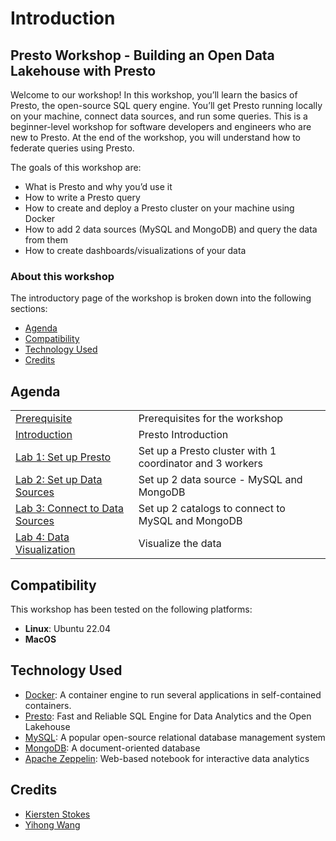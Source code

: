 # Introduction

## Presto Workshop - Building an Open Data Lakehouse with Presto

Welcome to our workshop! In this workshop, you’ll learn the basics of Presto, the open-source SQL query engine.
You’ll get Presto running locally on your machine, connect data sources, and run some queries.
This is a beginner-level workshop for software developers and engineers who are new to Presto.
At the end of the workshop, you will understand how to federate queries using Presto. 

The goals of this workshop are:

* What is Presto and why you’d use it
* How to write a Presto query
* How to create and deploy a Presto cluster on your machine using Docker
* How to add 2 data sources (MySQL and MongoDB) and query the data from them
* How to create dashboards/visualizations of your data

### About this workshop

The introductory page of the workshop is broken down into the following sections:

* [Agenda](#agenda)
* [Compatibility](#compatibility)
* [Technology Used](#technology-used)
* [Credits](#credits)

## Agenda

|  |  |
| :--- | :--- |
| [Prerequisite](prerequisite/README.md) | Prerequisites for the workshop |
| [Introduction](introduction/README.md) | Presto Introduction |
| [Lab 1: Set up Presto](lab-1/README.md) | Set up a Presto cluster with 1 coordinator and 3 workers |
| [Lab 2: Set up Data Sources](lab-2/README.md) | Set up 2 data source - MySQL and MongoDB |
| [Lab 3: Connect to Data Sources](lab-3/README.md) | Set up 2 catalogs to connect to MySQL and MongoDB |
| [Lab 4: Data Visualization](lab-4/README.md) | Visualize the data |

## Compatibility

This workshop has been tested on the following platforms:

* **Linux**: Ubuntu 22.04
* **MacOS**

## Technology Used

* [Docker](https://www.docker.com/): A container engine to run several applications in self-contained containers.
* [Presto](https://prestodb.io/): Fast and Reliable SQL Engine for Data Analytics and the Open Lakehouse
* [MySQL](https://www.mysql.com/): A popular open-source relational database management system
* [MongoDB](https://www.mongodb.com/): A document-oriented database
* [Apache Zeppelin](https://zeppelin.apache.org/): Web-based notebook for interactive data analytics

## Credits

* [Kiersten Stokes](https://github.com/kiersten-stokes)
* [Yihong Wang](https://github.com/yhwang)